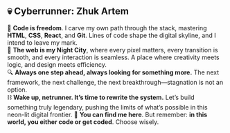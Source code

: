 ## 💀 Cyberrunner: Zhuk Artem

💾 __Code is freedom__. I carve my own path through the stack, mastering __HTML__, __CSS__, __React__, and __Git__. Lines of code shape the digital skyline, and I intend to leave my mark.  
🌆 __The web is my Night City__, where every pixel matters, every transition is smooth, and every interaction is seamless. A place where creativity meets logic, and design meets efficiency.  
🔍 __Always one step ahead, always looking for something more.__ The next framework, the next challenge, the next breakthrough—stagnation is not an option.    
⛓ __Wake up, netrunner. It’s time to rewrite the system.__ Let’s build something truly legendary, pushing the limits of what’s possible in this neon-lit digital frontier. 
📡 __You can find me here__. But remember: __in this world, you either code or get coded__. Choose wisely.    
